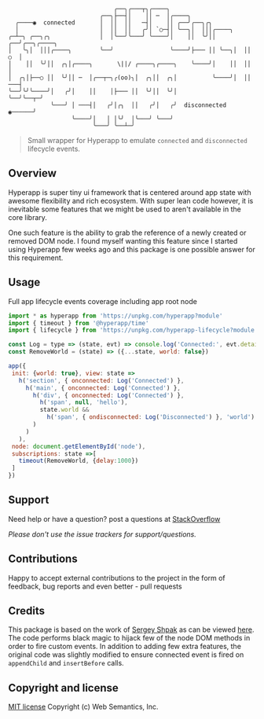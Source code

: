 ```
                              ╭──╮╭───┬╮╭────╮
                          ╭──╮├──┤│    ││ ─  │╭────╮
  ╭────◉  connected       │  ││  ││   ─┤│    ││ ╭──╯╭──╮╭╮
  │                       │  ││  ││   ╭╯│ `○─┤│ ╰──╮│  │││╭────╮
╭─┴─╮ ╭──╮╭╮              │  │╰──╯╰───╯ ╰────╯│    ││  ╰╯││ ╭──╯╭──╮╭────╮
│   ╰╮│  │││╭────╮        ╰──╯                ╰────╯├─── ││ ╰──╮│  ││ ○  │
│    ││  ╰╯││  ╭╮│╭────╮       \||/ ╭────╮╭────╮    ╰────╯│    ││  ││    │
│  ╭╮│├──○ ││  ╰╯││ ─  │╭──┬─╮╭(oo)╮│  ╭╮││  ╭╮│          ╰────╯│  ││ ───┤
╰──╯╰╯╰────╯│   ╭╯│    ││    │├─── ││  ╰╯││  ╰╯│                ╰──╯╰──┬─╯
            ╰───╯ │ ───┤│   ╭╯│╭╮  ││   ╭╯│   ╭╯  disconnected  ◉──────╯
                  ╰────╯│   │ │╰╯  │╰───╯ ╰───╯
                        ╰───╯ ╰──┴─╯
```

> Small wrapper for Hyperapp to emulate `connected` and `disconnected` lifecycle events.

## Overview

Hyperapp is super tiny ui framework that is centered around app state with awesome flexibility and rich ecosystem. With super lean code however, it is inevitable some features that we might be used to aren't available in the core library.

One such feature is the ability to grab the reference of a newly created or removed DOM node. I found myself wanting this feature since I started using Hyperapp few weeks ago and this package is one possible answer for this requirement.

## Usage

 Full app lifecycle events coverage including app root node

 ```js
import * as hyperapp from 'https://unpkg.com/hyperapp?module'
import { timeout } from '@hyperapp/time'
import { lifecycle } from 'https://unpkg.com/hyperapp-lifecycle?module'

const Log = type => (state, evt) => console.log('Connected:', evt.detail.tagName) || state
const RemoveWorld = (state) => ({...state, world: false})

app({
  init: {world: true}, view: state =>
    h('section', { onconnected: Log('Connected') },                       // Connected: SECTION
      h('main', { onconnected: Log('Connected') },                        // Connected: MAIN
        h('div', { onconnected: Log('Connected') },                       // Connected: DIV
          h('span', null, 'hello'),
          state.world &&
            h('span', { ondisconnected: Log('Disconnected') }, 'world')   // Disconnected: SPAN
        )
      )
    ),
  node: document.getElementById('node'),
  subscriptions: state =>[
    timeout(RemoveWorld, {delay:1000})
  ]
})
 ```

## Support

Need help or have a question? post a questions at [StackOverflow](https://stackoverflow.com/questions/tagged/hyperapp-lifecycle+web+semantics)

*Please don't use the issue trackers for support/questions.*

## Contributions

Happy to accept external contributions to the project in the form of feedback, bug reports and even better - pull requests

## Credits

This package is based on the work of [Sergey Shpak](https://github.com/sergey-shpak) as can be viewed [here](https://gist.github.com/sergey-shpak/c1e0db3d52019eecb0b5717e8cbf00ad). The code performs black magic to hijack few of the node DOM methods in order to fire custom events. In addition to adding few extra features, the original code was slightly modified to ensure connected event is fired on `appendChild` and `insertBefore` calls.

## Copyright and license

[MIT license](http://opensource.org/licenses/mit-license.php)
Copyright (c) Web Semantics, Inc.
